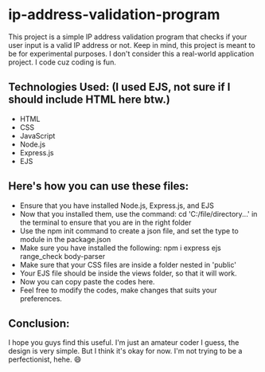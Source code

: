 # ip-address-validation-program
This project is a simple IP address validation program that checks if your user input is a valid IP address or not. 
Keep in mind, this project is meant to be for experimental purposes. I don't consider this a real-world application project. 
I code cuz coding is fun.

## Technologies Used: (I used EJS, not sure if I should include HTML here btw.)
- HTML
- CSS
- JavaScript
- Node.js
- Express.js
- EJS


## **Here's how you can use these files:**

- Ensure that you have installed Node.js, Express.js, and EJS
- Now that you installed them, use the command: cd 'C:/file/directory...' 
in the terminal to ensure that you are in the right folder
- Use the npm init command to create a json file, and set the type to module in the package.json
- Make sure you have installed the following: npm i express ejs range_check body-parser
- Make sure that your CSS files are inside a folder nested in 'public'
- Your EJS file should be inside the views folder, so that it will work.
- Now you can copy paste the codes here. 
- Feel free to modify the codes, make changes that suits your preferences.

## Conclusion:

I hope you guys find this useful. I'm just an amateur coder I guess, the design is very simple.
But I think it's okay for now. I'm not trying to be a perfectionist, hehe. 😄
